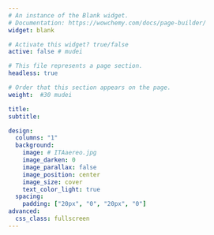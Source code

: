 ```yaml
---
# An instance of the Blank widget.
# Documentation: https://wowchemy.com/docs/page-builder/
widget: blank

# Activate this widget? true/false
active: false # mudei

# This file represents a page section.
headless: true

# Order that this section appears on the page.
weight:  #30 mudei       

title:
subtitle:

design:
  columns: "1"
  background:
    image: # ITAaereo.jpg
    image_darken: 0
    image_parallax: false
    image_position: center
    image_size: cover
    text_color_light: true
  spacing:
    padding: ["20px", "0", "20px", "0"]
advanced:
  css_class: fullscreen
---
```

